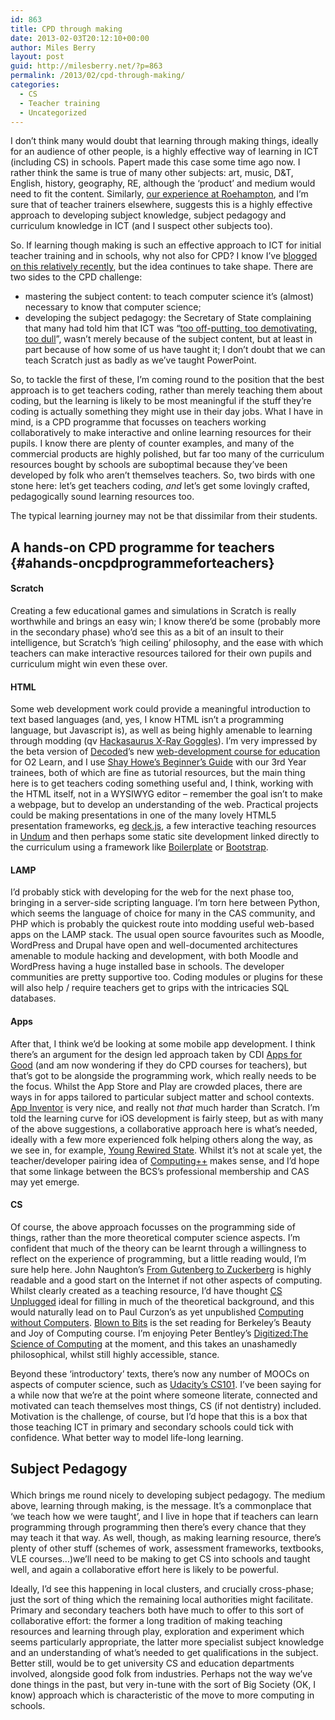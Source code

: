 ```yaml
---
id: 863
title: CPD through making
date: 2013-02-03T20:12:10+00:00
author: Miles Berry
layout: post
guid: http://milesberry.net/?p=863
permalink: /2013/02/cpd-through-making/
categories:
  - CS
  - Teacher training
  - Uncategorized
---
```

I don’t think many would doubt that learning through making things, ideally for an audience of other people, is a highly effective way of learning in ICT (including CS) in schools. Papert made this case some time ago now. I rather think the same is true of many other subjects: art, music, D&T, English, history, geography, RE, although the ‘product’ and medium would need to fit the content. Similarly, [our experience at Roehampton](http://milesberry.net/2013/02/making-things-in-ict-at-roehampton/), and I’m sure that of teacher trainers elsewhere, suggests this is a highly effective approach to developing subject knowledge, subject pedagogy and curriculum knowledge in ICT (and I suspect other subjects too).

So. If learning though making is such an effective approach to ICT for initial teacher training and in schools, why not also for CPD? I know I’ve [blogged on this relatively recently](http://milesberry.net/2013/01/some-thoughts-on-cs-cpd/), but the idea continues to take shape. There are two sides to the CPD challenge:

  * mastering the subject content: to teach computer science it’s (almost) necessary to know that computer science;
  * developing the subject pedagogy: the Secretary of State complaining that many had told him that ICT was “[too off-putting, too demotivating, too dull](http://www.education.gov.uk/inthenews/speeches/a00201868/michael-gove-speech-at-the-bett-show-2012)”, wasn’t merely because of the subject content, but at least in part because of how some of us have taught it; I don’t doubt that we can teach Scratch just as badly as we’ve taught PowerPoint.

So, to tackle the first of these, I’m coming round to the position that the best approach is to get teachers coding, rather than merely teaching them about coding, but the learning is likely to be most meaningful if the stuff they’re coding is actually something they might use in their day jobs. What I have in mind, is a CPD programme that focusses on teachers working collaboratively to make interactive and online learning resources for their pupils. I know there are plenty of counter examples, and many of the commercial products are highly polished, but far too many of the curriculum resources bought by schools are suboptimal because they’ve been developed by folk who aren’t themselves teachers. So, two birds with one stone here: let’s get teachers coding, _and_ let’s get some lovingly crafted, pedagogically sound learning resources too.

The typical learning journey may not be that dissimilar from their students.

## A hands-on CPD programme for teachers {#ahands-oncpdprogrammeforteachers}

#### Scratch

Creating a few educational games and simulations in Scratch is really worthwhile and brings an easy win; I know there’d be some (probably more in the secondary phase) who’d see this as a bit of an insult to their intelligence, but Scratch’s ‘high ceiling’ philosophy, and the ease with which teachers can make interactive resources tailored for their own pupils and curriculum might win even these over.

#### HTML</p> 

Some web development work could provide a meaningful introduction to text based languages (and, yes, I know HTML isn’t a programming language, but Javascript is), as well as being highly amenable to learning through modding (qv [Hackasaurus X-Ray Goggles](http://hackasaurus.org/en-US/goggles/)). I’m very impressed by the beta version of [Decoded](http://decoded.co)’s new [web-development course for education](http://o2learn.decoded.co/html-css/lesson/0) for O2 Learn, and I use [Shay Howe’s Beginner’s Guide](http://learn.shayhowe.com/html-css/) with our 3rd Year trainees, both of which are fine as tutorial resources, but the main thing here is to get teachers coding something useful and, I think, working with the HTML itself, not in a WYSIWYG editor &#8211; remember the goal isn’t to make a webpage, but to develop an understanding of the web. Practical projects could be making presentations in one of the many lovely HTML5 presentation frameworks, eg [deck.js](http://imakewebthings.com/deck.js/), a few interactive teaching resources in [Undum](http://undum.com) and then perhaps some static site development linked directly to the curriculum using a framework like [Boilerplate](http://html5boilerplate.com) or [Bootstrap](http://twitter.github.com/bootstrap/).

#### LAMP

I’d probably stick with developing for the web for the next phase too, bringing in a server-side scripting language. I’m torn here between Python, which seems the language of choice for many in the CAS community, and PHP which is probably the quickest route into modding useful web-based apps on the LAMP stack. The usual open source favourites such as Moodle, WordPress and Drupal have open and well-documented architectures amenable to module hacking and development, with both Moodle and WordPress having a huge installed base in schools. The developer communities are pretty supportive too. Coding modules or plugins for these will also help / require teachers get to grips with the intricacies SQL databases.

#### Apps

After that, I think we’d be looking at some mobile app development. I think there’s an argument for the design led approach taken by CDI [Apps for Good](http://appsforgood.org) (and am now wondering if they do CPD courses for teachers), but that’s got to be alongside the programming work, which really needs to be the focus. Whilst the App Store and Play are crowded places, there are ways in for apps tailored to particular subject matter and school contexts. [App Inventor](http://appinventor.mit.edu/) is very nice, and really not _that_ much harder than Scratch. I’m told the learning curve for iOS development is fairly steep, but as with many of the above suggestions, a collaborative approach here is what’s needed, ideally with a few more experienced folk helping others along the way, as we see in, for example, [Young Rewired State](http://youngrewiredstate.org/). Whilst it’s not at scale yet, the teacher/developer pairing idea of [Computing++](http://www.computingplusplus.org/) makes sense, and I’d hope that some linkage between the BCS’s professional membership and CAS may yet emerge.

#### CS

Of course, the above approach focusses on the programming side of things, rather than the more theoretical computer science aspects. I’m confident that much of the theory can be learnt through a willingness to reflect on the experience of programming, but a little reading would, I’m sure help here. John Naughton’s [From Gutenberg to Zuckerberg](http://www.amazon.co.uk/Gutenberg-Zuckerberg-Really-About-Internet/dp/0857384252/ref=sr_1_1?s=books&ie=UTF8&qid=1359916262&sr=1-1) is highly readable and a good start on the Internet if not other aspects of computing. Whilst clearly created as a teaching resource, I’d have thought [CS Unplugged](http://csunplugged.org/sites/default/files/activity_pdfs_full/unpluggedTeachersMar2010-USletter.pdf) ideal for filling in much of the theoretical background, and this would naturally lead on to Paul Curzon’s as yet unpublished [Computing without Computers](http://www.eecs.qmul.ac.uk/~pc/research/education/puzzles/reading/). [Blown to Bits](http://www.bitsbook.com) is the set reading for Berkeley’s Beauty and Joy of Computing course. I’m enjoying Peter Bentley’s [Digitized:The Science of Computing](http://www.amazon.co.uk/Digitized-science-computers-shapes-world/dp/019969379X) at the moment, and this takes an unashamedly philosophical, whilst still highly accessible, stance.

Beyond these ‘introductory’ texts, there’s now any number of MOOCs on aspects of computer science, such as [Udacity’s CS101](https://www.udacity.com/course/cs101). I’ve been saying for a while now that we’re at the point where someone literate, connected and motivated can teach themselves most things, CS (if not dentistry) included. Motivation is the challenge, of course, but I’d hope that this is a box that those teaching ICT in primary and secondary schools could tick with confidence. What better way to model life-long learning. 

## Subject Pedagogy</p> 

Which brings me round nicely to developing subject pedagogy. The medium above, learning through making, is the message. It’s a commonplace that ‘we teach how we were taught’, and I live in hope that if teachers can learn programming through programming then there’s every chance that they may teach it that way. As well, though, as making learning resource, there’s plenty of other stuff (schemes of work, assessment frameworks, textbooks, VLE courses…)we’ll need to be making to get CS into schools and taught well, and again a collaborative effort here is likely to be powerful.

Ideally, I’d see this happening in local clusters, and crucially cross-phase; just the sort of thing which the remaining local authorities might facilitate. Primary and secondary teachers both have much to offer to this sort of collaborative effort: the former a long tradition of making teaching resources and learning through play, exploration and experiment which seems particularly appropriate, the latter more specialist subject knowledge and an understanding of what’s needed to get qualifications in the subject. Better still, would be to get university CS and education departments involved, alongside good folk from industries. Perhaps not the way we’ve done things in the past, but very in-tune with the sort of Big Society (OK, I know) approach which is characteristic of the move to more computing in schools.